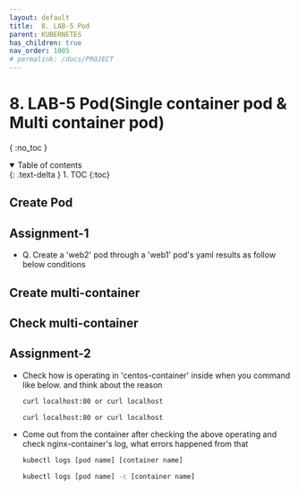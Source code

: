 ```yaml
---
layout: default
title:  8. LAB-5 Pod
parent: KUBERNETES
has_children: true
nav_order: 1005
# permalink: /docs/PROJECT
---
```


# 8. LAB-5 Pod(Single container pod & Multi container pod)

{ :no_toc }

<details open markdown="block">  
  <summary>
    Table of contents
  </summary>
  {: .text-delta }
1. TOC  
{:toc}
</details>

## Create Pod

## Assignment-1  

* Q. Create a 'web2' pod through a 'web1' pod's yaml results as follow below conditions  

## Create multi-container  

## Check multi-container  

## Assignment-2

* Check how is operating in 'centos-container' inside when you command like below. and think about the reason  

    ```sh  
    curl localhost:80 or curl localhost
    ```

    ```sh  
    curl localhost:80 or curl localhost
    ```

* Come out from the container after checking the above operating and check nginx-container's log, what errors happened from that

    ```sh  
    kubectl logs [pod name] [container name]
    ```

    ```sh  
    kubectl logs [pod name] -c [container name]
    ```
